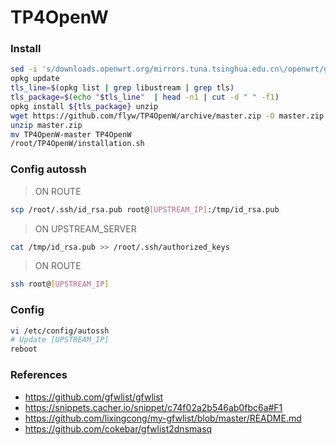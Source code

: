 # TP4OpenW

### Install

```bash
sed -i 's/downloads.openwrt.org/mirrors.tuna.tsinghua.edu.cn\/openwrt/g' /etc/opkg/distfeeds.conf
opkg update
tls_line=$(opkg list | grep libustream | grep tls)
tls_package=$(echo "$tls_line"  | head -n1 | cut -d " " -f1)
opkg install ${tls_package} unzip
wget https://github.com/flyw/TP4OpenW/archive/master.zip -O master.zip
unzip master.zip
mv TP4OpenW-master TP4OpenW
/root/TP4OpenW/installation.sh
```

### Config autossh
> ON ROUTE
  ```bash
  scp /root/.ssh/id_rsa.pub root@[UPSTREAM_IP]:/tmp/id_rsa.pub
  ```
> ON UPSTREAM_SERVER
  ```bash
  cat /tmp/id_rsa.pub >> /root/.ssh/authorized_keys
  ```
> ON ROUTE
  ```bash
  ssh root@[UPSTREAM_IP]
  ```

### Config 

```bash
vi /etc/config/autossh
# Update [UPSTREAM_IP]
reboot
```

### References
* https://github.com/gfwlist/gfwlist
* https://snippets.cacher.io/snippet/c74f02a2b546ab0fbc6a#F1
* https://github.com/lixingcong/my-gfwlist/blob/master/README.md
* https://github.com/cokebar/gfwlist2dnsmasq
